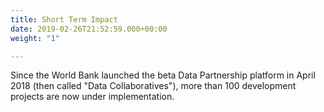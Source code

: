 ```yaml
---
title: Short Term Impact
date: 2019-02-26T21:52:59.000+00:00
weight: "1"

---
```

Since the World Bank launched the beta Data Partnership platform in April 2018 (then called "Data Collaboratives"), more than 100 development projects are now under implementation.
